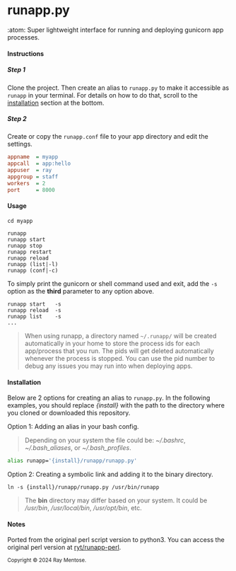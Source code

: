 # runapp.py
:atom: Super lightweight interface for running and deploying gunicorn app processes.

#### Instructions

##### Step 1

Clone the project. Then create an alias to `runapp.py` to make it accessible as `runapp` in your terminal. For details on how to do that, scroll to the [installation](#Installation) section at the bottom.

##### Step 2
Create or copy the `runapp.conf` file to your app directory and edit the settings.
    
```ini
appname  = myapp
appcall  = app:hello
appuser  = ray
appgroup = staff
workers  = 2
port     = 8000
```


#### Usage

```console
cd myapp
```

```console
runapp
runapp start
runapp stop
runapp restart
runapp reload
runapp (list|-l)
runapp (conf|-c)
```
To simply print the gunicorn or shell command used and exit, add the `-s` option as the **third** parameter to any option above.

```console
runapp start   -s
runapp reload  -s
runapp list    -s
...
```

> When using runapp, a directory named `~/.runapp/` will be created automatically in your home to store the process ids for each app/process that you run. The pids will get deleted automatically whenever the process is stopped. You can use the pid number to debug any issues you may run into when deploying apps.


#### Installation

Below are 2 options for creating an alias to `runapp.py`. In the following examples, you should replace *{install}* with the path to the directory where you cloned or downloaded this repository.

Option 1: Adding an alias in your bash config.

>Depending on your system the file could be: *~/.bashrc*, *~/.bash_aliases*, or *~/.bash_profiles*.

```bash
alias runapp='{install}/runapp/runapp.py'
```

Option 2: Creating a symbolic link and adding it to the binary directory.

```console
ln -s {install}/runapp/runapp.py /usr/bin/runapp
```
> The **bin** directory may differ based on your system. It could be */usr/bin*, */usr/local/bin*, */usr/opt/bin*, etc.

#### Notes
Ported from the original perl script version to python3. You can access the original perl version at [ryt/runapp-perl](https://github.com/ryt/runapp-perl). 


<sub>Copyright &copy; 2024 Ray Mentose.</sub>